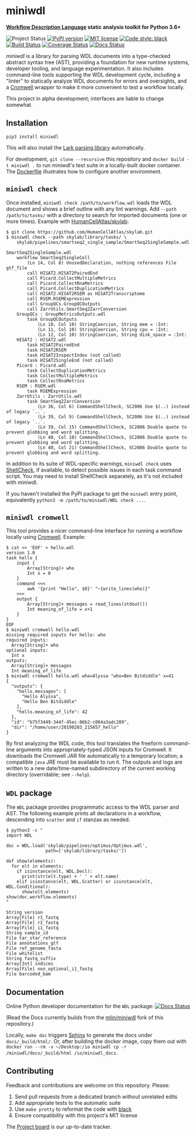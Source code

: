 # miniwdl
**[Workflow Description Language](http://openwdl.org/) static analysis toolkit for Python 3.6+**

![Project Status](https://img.shields.io/badge/status-alpha-red.svg)
[![PyPI version](https://img.shields.io/pypi/v/miniwdl.svg)](https://pypi.org/project/miniwdl/)
[![MIT license](https://img.shields.io/badge/license-MIT-brightgreen.svg)](https://github.com/chanzuckerberg/miniwdl/blob/master/LICENSE)
[![Code style: black](https://img.shields.io/badge/code%20style-black-000000.svg)](https://github.com/ambv/black)
[![Build Status](https://travis-ci.org/chanzuckerberg/miniwdl.svg?branch=master)](https://travis-ci.org/chanzuckerberg/miniwdl) [![Coverage Status](https://coveralls.io/repos/github/chanzuckerberg/miniwdl/badge.svg?branch=master)](https://coveralls.io/github/chanzuckerberg/miniwdl?branch=master)
[![Docs Status](https://readthedocs.org/projects/miniwdl/badge/?version=latest)](https://miniwdl.readthedocs.io/en/latest/)

*miniwdl* is a library for parsing WDL documents into a type-checked abstract syntax tree (AST), providing a foundation for new runtime systems, developer tooling, and language experimentation. It also includes command-line tools supporting the WDL development cycle, including a "linter" to statically analyze WDL documents for errors and oversights, and a [Cromwell](https://github.com/broadinstitute/cromwell) wrapper to make it more convenient to test a workflow locally.

This project in alpha development; interfaces are liable to change somewhat.

## Installation

``pip3 install miniwdl``

This will also install the [Lark parsing library](https://github.com/lark-parser/lark) automatically. 

For development, `git clone --recursive` this repository and ``docker build -t miniwdl .`` to run miniwdl's test suite in a locally-built docker container. The [Dockerfile](https://github.com/chanzuckerberg/miniwdl/blob/master/Dockerfile) illustrates how to configure another environment.


## `miniwdl check`

Once installed, ``miniwdl check /path/to/workflow.wdl`` loads the WDL document and shows a brief outline with any lint warnings. Add ``--path /path/to/tasks/`` with a directory to search for imported documents (one or more times). Example with [HumanCellAtlas/skylab](https://github.com/HumanCellAtlas/skylab):

```
$ git clone https://github.com/HumanCellAtlas/skylab.git
$ miniwdl check --path skylab/library/tasks/ \
    skylab/pipelines/smartseq2_single_sample/SmartSeq2SingleSample.wdl 

SmartSeq2SingleSample.wdl
    workflow SmartSeq2SingleCell
        (Ln 14, Col 8) UnusedDeclaration, nothing references File gtf_file
        call HISAT2.HISAT2PairedEnd
        call Picard.CollectMultipleMetrics
        call Picard.CollectRnaMetrics
        call Picard.CollectDuplicationMetrics
        call HISAT2.HISAT2RSEM as HISAT2Transcriptome
        call RSEM.RSEMExpression
        call GroupQCs.GroupQCOutputs
        call ZarrUtils.SmartSeq2ZarrConversion
    GroupQCs : GroupMetricsOutputs.wdl
        task GroupQCOutputs
            (Ln 10, Col 10) StringCoercion, String mem = :Int:
            (Ln 11, Col 10) StringCoercion, String cpu = :Int:
            (Ln 12, Col 10) StringCoercion, String disk_space = :Int:
    HISAT2 : HISAT2.wdl
        task HISAT2PairedEnd
        task HISAT2RSEM
        task HISAT2InspectIndex (not called)
        task HISAT2SingleEnd (not called)
    Picard : Picard.wdl
        task CollectDuplicationMetrics
        task CollectMultipleMetrics
        task CollectRnaMetrics
    RSEM : RSEM.wdl
        task RSEMExpression
    ZarrUtils : ZarrUtils.wdl
        task SmartSeq2ZarrConversion
            (Ln 36, Col 6) CommandShellCheck, SC2006 Use $(..) instead of legacy `..`.
            (Ln 39, Col 9) CommandShellCheck, SC2006 Use $(..) instead of legacy `..`.
            (Ln 39, Col 15) CommandShellCheck, SC2086 Double quote to prevent globbing and word splitting.
            (Ln 40, Col 10) CommandShellCheck, SC2086 Double quote to prevent globbing and word splitting.
            (Ln 40, Col 21) CommandShellCheck, SC2086 Double quote to prevent globbing and word splitting.
```

In addition to its suite of WDL-specific warnings, `miniwdl check` uses [ShellCheck](https://www.shellcheck.net/), if available, to detect possible issues in each task command script. You may need to install ShellCheck separately, as it's not included with miniwdl.

If you haven't installed the PyPI package to get the `miniwdl` entry point, equivalently `python3 -m /path/to/miniwdl/WDL check ...`.

## `miniwdl cromwell`

This tool provides a nicer command-line interface for running a workflow locally using [Cromwell](https://github.com/broadinstitute/cromwell). Example:

```
$ cat << 'EOF' > hello.wdl
version 1.0
task hello {
    input {
        Array[String]+ who
        Int x = 0
    }
    command <<<
        awk '{print "Hello", $0}' "~{write_lines(who)}"
    >>>
    output {
        Array[String]+ messages = read_lines(stdout())
        Int meaning_of_life = x+1
    }
}
EOF
$ miniwdl cromwell hello.wdl
missing required inputs for hello: who
required inputs:
  Array[String]+ who
optional inputs:
  Int x
outputs:
  Array[String]+ messages
  Int meaning_of_life
$ miniwdl cromwell hello.wdl who=Alyssa "who=Ben Bitdiddle" x=41
{
  "outputs": {
    "hello.messages": [
      "Hello Alyssa",
      "Hello Ben Bitdiddle"
    ],
    "hello.meaning_of_life": 42
  },
  "id": "b75f3449-344f-45ec-86b2-c004a3adc289",
  "dir": "/home/user/20190203_215657_hello"
}
```

By first analyzing the WDL code, this tool translates the freeform command-line arguments into appropriately-typed JSON inputs for Cromwell. It downloads the Cromwell JAR file automatically to a temporary location; a compatible `java` JRE must be available to run it. The outputs and logs are written to a new date/time-named subdirectory of the current working directory (overridable; see `--help`).

## `WDL` package

The `WDL` package provides programmatic access to the WDL parser and AST. The following example prints all declarations in a workflow, descending into `scatter` and `if` stanzas as needed.

```
$ python3 -c "
import WDL

doc = WDL.load('skylab/pipelines/optimus/Optimus.wdl',
               path=['skylab/library/tasks/'])

def show(elements):
  for elt in elements:
    if isinstance(elt, WDL.Decl):
      print(str(elt.type) + ' ' + elt.name)
    elif isinstance(elt, WDL.Scatter) or isinstance(elt, WDL.Conditional):
      show(elt.elements)
show(doc.workflow.elements)
"

String version
Array[File] r1_fastq
Array[File] r2_fastq
Array[File] i1_fastq
String sample_id
File tar_star_reference
File annotations_gtf
File ref_genome_fasta
File whitelist
String fastq_suffix
Array[Int] indices
Array[File] non_optional_i1_fastq
File barcoded_bam
```

## Documentation

Online Python developer documentation for the `WDL` package: [![Docs Status](https://readthedocs.org/projects/miniwdl/badge/?version=latest)](https://miniwdl.readthedocs.io/en/latest/)

(Read the Docs currently builds from the [mlin/miniwdl](https://github.com/mlin/miniwdl) fork of this repository.)

Locally, `make doc` triggers [Sphinx](http://www.sphinx-doc.org/en/stable/) to generate the docs under `docs/_build/html/`. Or, after building the docker image, copy them out with `docker run --rm -v ~/Desktop:/io miniwdl cp -r /miniwdl/docs/_build/html /io/miniwdl_docs`.

## Contributing

Feedback and contributions are welcome on this repository. Please:

1. Send pull requests from a dedicated branch without unrelated edits
2. Add appropriate tests to the automatic suite
3. Use `make pretty` to reformat the code with [black](https://github.com/ambv/black)
4. Ensure compatibility with this project's MIT license

The [Project board](https://github.com/chanzuckerberg/miniwdl/projects/1) is our up-to-date tracker.
